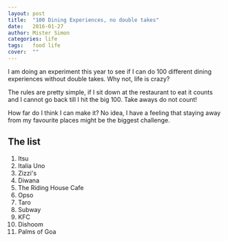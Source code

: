 ```yaml
---
layout: post
title:  "100 Dining Experiences, no double takes"
date:   2016-01-27
author: Mister Simon
categories: life
tags:	food life
cover:  ""
---
```


I am doing an experiment this year to see if I can do 100 different dining experiences without double takes. Why not, life is crazy? 

The rules are pretty simple, if I sit down at the restaurant to eat it counts and I cannot go back till I hit the big 100. Take aways do not count!

How far do I think I can make it? No idea, I have a feeling that staying away from my favourite places might be the biggest challenge.

## The list 

1. Itsu
2. Italia Uno
3. Zizzi's
4. Diwana
5. The Riding House Cafe
6. Opso
7. Taro
9. Subway
10. KFC
12. Dishoom
13. Palms of Goa
